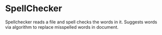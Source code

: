 # SpellChecker
Spellchecker reads a file and spell checks the words in it.  Suggests words via algorithm to replace misspelled words in document.
